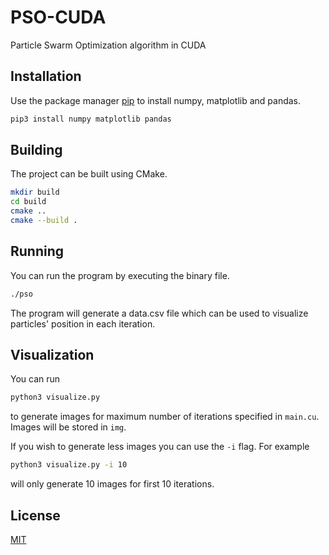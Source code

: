 # PSO-CUDA
 Particle Swarm Optimization algorithm in CUDA

## Installation

Use the package manager [pip](https://pip.pypa.io/en/stable/) to install numpy, matplotlib and pandas.

```bash
pip3 install numpy matplotlib pandas
```

## Building

The project can be built using CMake.
```bash
mkdir build
cd build
cmake ..
cmake --build .
```

## Running
You can run the program by executing the binary file.
```bash
./pso
```
The program will generate a data.csv file which can be used to visualize particles' position in each iteration.

## Visualization

You can run
```bash
python3 visualize.py
```
to generate images for maximum number of iterations specified in `main.cu`. Images will be stored in `img`.

If you wish to generate less images you can use the `-i` flag. For example
```bash
python3 visualize.py -i 10
```
will only generate 10 images for first 10 iterations.

## License

[MIT](https://choosealicense.com/licenses/mit/)